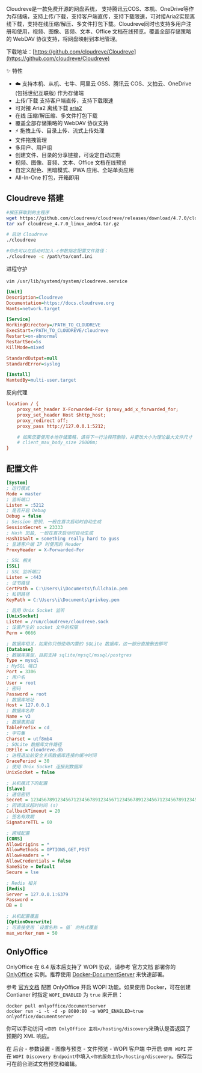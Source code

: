 

Cloudreve是一款免费开源的网盘系统， 支持腾讯云COS、本机、OneDrive等作为存储端，支持上传/下载，支持客户端直传，支持下载限速，可对接Aria2实现离线下载，支持在线压缩/解压、多文件打包下载。Cloudreve同时也支持多用户注册和使用，视频、图像、音频、文本、Office 文档在线预览。覆盖全部存储策略的 WebDAV 协议支持，将网盘映射到本地管理。

下载地址：[https://github.com/cloudreve/Cloudreve](https://github.com/cloudreve/Cloudreve)

✨ 特性

- ☁️ 支持本机、从机、七牛、阿里云 OSS、腾讯云 COS、又拍云、OneDrive (包括世纪互联版) 作为存储端
- 上传/下载 支持客户端直传，支持下载限速
- 可对接 Aria2 离线下载 [aria2](aria2.md)
- 在线 压缩/解压缩、多文件打包下载
- 覆盖全部存储策略的 WebDAV 协议支持
- ⚡ 拖拽上传、目录上传、流式上传处理
- 文件拖拽管理
- 多用户、用户组
- 创建文件、目录的分享链接，可设定自动过期
- 视频、图像、音频、文本、Office 文档在线预览
- 自定义配色、黑暗模式、PWA 应用、全站单页应用
- All-In-One 打包，开箱即用

## Cloudreve 搭建

```bash
#解压获取到的主程序
wget https://github.com/cloudreve/cloudreve/releases/download/4.7.0/cloudreve_4.7.0_linux_amd64.tar.gz
tar xvf cloudreve_4.7.0_linux_amd64.tar.gz

# 启动 Cloudreve
./cloudreve

#你也可以在启动时加入-c参数指定配置文件路径：
./cloudreve -c /path/to/conf.ini
```

进程守护

​`vim /usr/lib/systemd/system/cloudreve.service`​

```ini
[Unit]
Description=Cloudreve
Documentation=https://docs.cloudreve.org
Wants=network.target

[Service]
WorkingDirectory=/PATH_TO_CLOUDREVE
ExecStart=/PATH_TO_CLOUDREVE/cloudreve
Restart=on-abnormal
RestartSec=5s
KillMode=mixed

StandardOutput=null
StandardError=syslog

[Install]
WantedBy=multi-user.target
```

反向代理

```ini
location / {
    proxy_set_header X-Forwarded-For $proxy_add_x_forwarded_for;
    proxy_set_header Host $http_host;
    proxy_redirect off;
    proxy_pass http://127.0.0.1:5212;

    # 如果您要使用本地存储策略，请将下一行注释符删除，并更改大小为理论最大文件尺寸
    # client_max_body_size 20000m;
}
```

## 配置文件

```ini
[System]
; 运行模式
Mode = master
; 监听端口
Listen = :5212
; 是否开启 Debug
Debug = false
; Session 密钥, 一般在首次启动时自动生成
SessionSecret = 23333
; Hash 加盐, 一般在首次启动时自动生成
HashIDSalt = something really hard to guss
; 呈递客户端 IP 时使用的 Header
ProxyHeader = X-Forwarded-For

; SSL 相关
[SSL]
; SSL 监听端口
Listen = :443
; 证书路径
CertPath = C:\Users\i\Documents\fullchain.pem
; 私钥路径
KeyPath = C:\Users\i\Documents\privkey.pem

; 启用 Unix Socket 监听
[UnixSocket]
Listen = /run/cloudreve/cloudreve.sock
; 设置产生的 socket 文件的权限
Perm = 0666

; 数据库相关，如果你只想使用内置的 SQLite 数据库，这一部分直接删去即可
[Database]
; 数据库类型，目前支持 sqlite/mysql/mssql/postgres
Type = mysql
; MySQL 端口
Port = 3306
; 用户名
User = root
; 密码
Password = root
; 数据库地址
Host = 127.0.0.1
; 数据库名称
Name = v3
; 数据表前缀
TablePrefix = cd_
; 字符集
Charset = utf8mb4
; SQLite 数据库文件路径
DBFile = cloudreve.db
; 进程退出前安全关闭数据库连接的缓冲时间
GracePeriod = 30
; 使用 Unix Socket 连接到数据库
UnixSocket = false

; 从机模式下的配置
[Slave]
; 通信密钥
Secret = 1234567891234567123456789123456712345678912345671234567891234567
; 回调请求超时时间 (s)
CallbackTimeout = 20
; 签名有效期
SignatureTTL = 60

; 跨域配置
[CORS]
AllowOrigins = *
AllowMethods = OPTIONS,GET,POST
AllowHeaders = *
AllowCredentials = false
SameSite = Default
Secure = lse

; Redis 相关
[Redis]
Server = 127.0.0.1:6379
Password =
DB = 0

; 从机配置覆盖
[OptionOverwrite]
; 可直接使用 `设置名称 = 值` 的格式覆盖
max_worker_num = 50
```

## OnlyOffice

OnlyOffice 在 6.4 版本后支持了 WOPI 协议，请参考 官方文档 部署你的 [OnlyOffice](https://helpcenter.onlyoffice.com/) 实例。推荐使用 [Docker-DocumentServer](https://github.com/ONLYOFFICE/Docker-DocumentServer) 来快速部署。

参考 [官方文档](https://helpcenter.onlyoffice.com/installation/docs-developer-configuring.aspx#WOPI) 配置 OnlyOffice 开启 WOPI 功能。如果使用 Docker，可在创建 Contianer 时指定 `WOPI_ENABLED`​ 为 `true`​ 来开启：

```
docker pull onlyoffice/documentserver
docker run -i -t -d -p 8080:80 -e WOPI_ENABLED=true onlyoffice/documentserver
```

你可以手动访问 `<你的 OnlyOffice 主机>/hosting/discovery`​ 来确认是否返回了预期的 XML 响应。

在 后台 - 参数设置 - 图像与预览 - 文件预览 - WOPI 客户端 中开启 `使用 WOPI`​ 并在 `WOPI Discovery Endpoint`​ 中填入`<你的服务主机>/hosting/discovery`​。保存后可在前台测试文档预览和编辑。

‍
